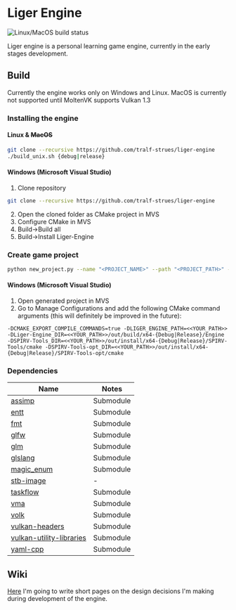 # Liger Engine
![Linux/MacOS build status](https://github.com/tralf-strues/liger-engine/actions/workflows/build_linux_and_macos.yml/badge.svg?branch=main)

Liger engine is a personal learning game engine, currently in the early stages development.

## Build
Currently the engine works only on Windows and Linux. MacOS is currently not supported until MoltenVK supports Vulkan 1.3

### Installing the engine
#### Linux & ~~MacOS~~
```bash
git clone --recursive https://github.com/tralf-strues/liger-engine
./build_unix.sh {debug|release}
```

#### Windows (Microsoft Visual Studio)
1. Clone repository
```bash
git clone --recursive https://github.com/tralf-strues/liger-engine
```
2. Open the cloned folder as CMake project in MVS
3. Configure CMake in MVS
4. Build->Build all
5. Build->Install Liger-Engine

### Create game project
```bash
python new_project.py --name "<PROJECT_NAME>" --path "<PROJECT_PATH>" --liger_path "<ENGINE_PATH>"
```

#### Windows (Microsoft Visual Studio)
1. Open generated project in MVS
2. Go to Manage Configurations and add the following CMake command arguments (this will definitely be improved in the future):
```
-DCMAKE_EXPORT_COMPILE_COMMANDS=true -DLIGER_ENGINE_PATH=<<YOUR_PATH>> -DLiger-Engine_DIR=<<YOUR_PATH>>/out/build/x64-{Debug|Release}/Engine -DSPIRV-Tools_DIR=<<YOUR_PATH>>/out/install/x64-{Debug|Release}/SPIRV-Tools/cmake -DSPIRV-Tools-opt_DIR=<<YOUR_PATH>>/out/install/x64-{Debug|Release}/SPIRV-Tools-opt/cmake
```

### Dependencies
| Name                                                                                 | Notes     |
|--------------------------------------------------------------------------------------|-----------|
| [assimp](https://github.com/assimp/assimp)                                           | Submodule |
| [entt](https://github.com/skypjack/entt)                                             | Submodule |
| [fmt](https://github.com/fmtlib/fmt)                                                 | Submodule |
| [glfw](https://github.com/glfw/glfw)                                                 | Submodule |
| [glm](https://github.com/g-truc/glm)                                                 | Submodule |
| [glslang](https://github.com/KhronosGroup/glslang)                                   | Submodule |
| [magic_enum](https://github.com/Neargye/magic_enum)                                  | Submodule |
| [stb-image](https://github.com/nothings/stb)                                         |     -     |
| [taskflow](https://github.com/taskflow/taskflow)                                     | Submodule |
| [vma](https://github.com/GPUOpen-LibrariesAndSDKs/VulkanMemoryAllocator)             | Submodule |
| [volk](https://github.com/zeux/volk)                                                 | Submodule |
| [vulkan-headers](https://github.com/KhronosGroup/Vulkan-Headers)                     | Submodule |
| [vulkan-utility-libraries](https://github.com/KhronosGroup/Vulkan-Utility-Libraries) | Submodule |
| [yaml-cpp](https://github.com/jbeder/yaml-cpp)                                       | Submodule |

## Wiki
[Here](https://github.com/tralf-strues/liger-engine/wiki) I'm going to write short pages on the design decisions I'm making during development of the engine.
